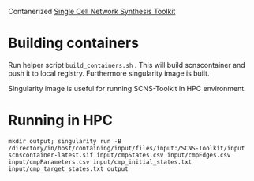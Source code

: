 Contanerized [Single Cell Network Synthesis Toolkit](https://github.com/swoodhouse/SCNS-Toolkit)

# Building containers

Run helper script `build_containers.sh` . This will build scnscontainer and push it to local registry. Furthermore singularity image is built.

Singularity image is useful for running SCNS-Toolkit in HPC environment.

# Running in HPC

`mkdir output; singularity run -B /directory/in/host/containing/input/files/input:/SCNS-Toolkit/input scnscontainer-latest.sif input/cmpStates.csv input/cmpEdges.csv input/cmpParameters.csv input/cmp_initial_states.txt input/cmp_target_states.txt output`

